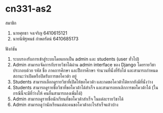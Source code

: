 # cn331-as2
สมาชิก
1. นายศุทธา จงเจริญ 6410615121
2. นายนิพิฐพนธ์ กำพลรัตน์ 6410685173

ฟังก์ชัน
1. ระบบรองรับการเข้าสู่ระบบโดยแยกเป็น admin และ students (user ทั่วไป)
2. Admin สามารถจัดการกับรายวิชาได้ผ่าน admin interface ของ Django โดยรายวิชาประกอบด้วย รหัส ชื่อ
ภาคการศึกษา และปีิการศึกษา จํานวนที่นั่งที่รับได้ และสามารถกําหนดสถานะว่าเปิดหรือปิดรับการขอโควต้า
อยู่
3. Students สามารถเลือกดูรายวิชาที่เปิดให้ขอโควต้า และกดขอโควต้าได้หากยังมีที่นั่งว่าง
4. Students สามารถดูรายชื่อวิชาที่ขอโควต้าได้สําเร็จ และสามารถยกเลิกการขอโควต้าได้ (ในกรณีนี้จะมีที่ว่างให้
คนอื่นสามารถลงเพิ่มได้)
5. Admin สามารถดูรายชื่อนักเรียนที่ขอโควต้าสำเร็จ ในแต่ละรายวิชาได้
6. Admin สามารถดูว่านักเรียนแต่ละคนขอโควต้าอะไรสำเร็จแล้วบ้าง
